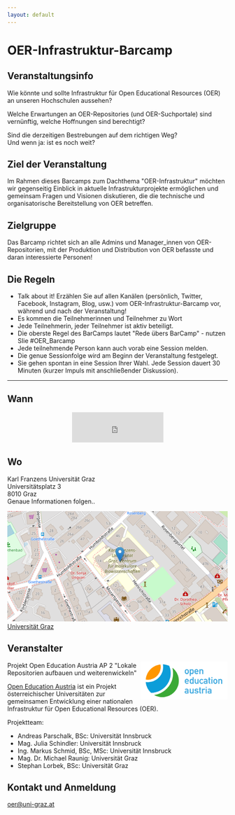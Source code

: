 ```yaml
---
layout: default
---
```

# OER-Infrastruktur-Barcamp
## Veranstaltungsinfo
Wie könnte und sollte Infrastruktur für Open Educational Resources (OER) an unseren Hochschulen aussehen?   

Welche Erwartungen an OER-Repositories (und OER-Suchportale) sind vernünftig, welche Hoffnungen sind berechtigt?    

Sind die derzeitigen Bestrebungen auf dem richtigen Weg?     
Und wenn ja: ist es noch weit? 

## Ziel der Veranstaltung
Im Rahmen dieses Barcamps zum Dachthema "OER-Infrastruktur" möchten wir gegenseitig Einblick in aktuelle Infrastrukturprojekte ermöglichen und gemeinsam Fragen und Visionen diskutieren, die die technische und organisatorische Bereitstellung von OER betreffen. 

## Zielgruppe
Das Barcamp richtet sich an alle Admins und Manager_innen von OER-Repositorien, mit der Produktion und Distribution von OER befasste und daran interessierte Personen!

## Die Regeln
* Talk about it! Erzählen Sie auf allen Kanälen (persönlich, Twitter, Facebook, Instagram, Blog, usw.) vom OER-Infrastruktur-Barcamp vor, während und nach der Veranstaltung!
* Es kommen die Teilnehmerinnen und Teilnehmer zu Wort
* Jede Teilnehmerin, jeder Teilnehmer ist aktiv beteiligt.
* Die oberste Regel des BarCamps lautet "Rede übers BarCamp" - nutzen SIie #OER_Barcamp
* Jede teilnehmende Person kann auch vorab eine Session melden.
* Die genue Sessionfolge wird am Beginn der Veranstaltung festgelegt.
* Sie gehen spontan in eine Session Ihrer Wahl. Jede Session dauert 30 Minuten (kurzer Impuls mit anschließender Diskussion).

* * *
## Wann
<p align="center"> <iframe src="https://free.timeanddate.com/countdown/i88n9d4o/n318/cf12/cm0/cu4/ct0/cs1/ca0/co1/cr0/ss0/cac000/cpc000/pct/tcfff/fs100/szw448/szh189/tat22.April.2022/tac000/tptTime%20since%20Event%20started%20in/tpc000/iso2022-04-22T09:00:00/pl20/pr20" allowtransparency="true" frameborder="0" width="209" height="69"></iframe></p>

## Wo
Karl Franzens Universität Graz     
Universitätsplatz 3      
8010 Graz     
Genaue Informationen folgen..      

[![Humboldtstr. 48, 8010 Graz](images/OSM-UG.png)](https://www.openstreetmap.org/?mlat=47.08050&mlon=15.44716#map=17/47.08050/15.44716)  
[Universität Graz](https://www.uni-graz.at/) 


## Veranstalter
<img style="float: right;width:200px" src="/images/Logo.cd211db.svg">     
Projekt Open Education Austria     
AP 2 "Lokale Repositorien aufbauen und weiterenwickeln"     

[Open Education Austria](https://www.openeducation.at/)  ist ein Projekt österreichischer Universitäten zur gemeinsamen Entwicklung einer nationalen Infrastruktur für Open Educational Resources (OER).  

  
Projektteam:   
* Andreas Parschalk, BSc: Universität Innsbruck
* Mag. Julia Schindler: Universität Innsbruck
* Ing. Markus Schmid, BSc, MSc: Universität Innsbruck
* Mag. Dr. Michael Raunig: Universität Graz
* Stephan Lorbek, BSc: Universität Graz
  
## Kontakt und Anmeldung
[oer@uni-graz.at](mailto:oer@uni-graz.at)
